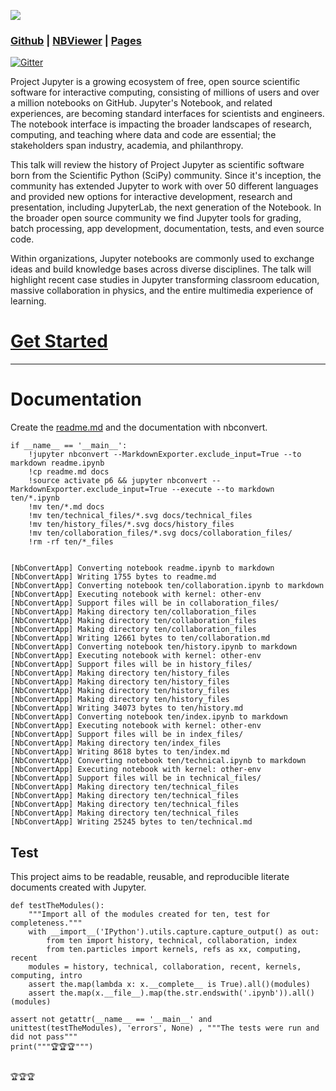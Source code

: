 

[![](https://user-images.githubusercontent.com/4236275/35933146-bfb7ec94-0c07-11e8-98d5-8972dc4b4e39.png)](hsttps://github.com/tonyfast/ten)

### [Github](hsttps://github.com/tonyfast/ten) | [NBViewer](http://nbviewer.jupyter.org/github/tonyfast/ten/blob/master/ten/intro.ipynb) | [Pages](https://tonyfast.github.io/ten)

[![Gitter](https://badges.gitter.im/tonyfast/ten.png)](https://gitter.im/tonyfast-ten)


Project Jupyter is a growing ecosystem of free, open source scientific software for interactive computing, consisting of millions of users and over a million notebooks on GitHub.  Jupyter's Notebook, and related experiences, are becoming standard interfaces for scientists and engineers.  The notebook interface is impacting the broader landscapes of research, computing, and teaching where data and code are essential; the stakeholders span industry, academia, and philanthropy.

This talk will review the history of Project Jupyter as scientific software born from the Scientific Python (SciPy) community.  Since it's inception, the community has extended Jupyter to work with over 50 different languages and provided new options for interactive development, research and presentation, including JupyterLab, the next generation of the Notebook.  In the broader open source community we find Jupyter tools for grading, batch processing, app development, documentation, tests, and even source code.


Within organizations, Jupyter notebooks are commonly used to exchange ideas and build knowledge bases across diverse disciplines.  The talk will highlight recent case studies in Jupyter transforming classroom education, massive collaboration in physics, and the entire multimedia experience of learning.



# [Get Started](ten/intro.ipynb)



---

# Documentation

Create the [readme.md](https://github.com/noffle/art-of-readme "Styleguide for the future") and the documentation with nbconvert.

    if __name__ == '__main__':
        !jupyter nbconvert --MarkdownExporter.exclude_input=True --to markdown readme.ipynb
        !cp readme.md docs
        !source activate p6 && jupyter nbconvert --MarkdownExporter.exclude_input=True --execute --to markdown ten/*.ipynb
        !mv ten/*.md docs
        !mv ten/technical_files/*.svg docs/technical_files
        !mv ten/history_files/*.svg docs/history_files
        !mv ten/collaboration_files/*.svg docs/collaboration_files/
        !rm -rf ten/*_files


    [NbConvertApp] Converting notebook readme.ipynb to markdown
    [NbConvertApp] Writing 1755 bytes to readme.md
    [NbConvertApp] Converting notebook ten/collaboration.ipynb to markdown
    [NbConvertApp] Executing notebook with kernel: other-env
    [NbConvertApp] Support files will be in collaboration_files/
    [NbConvertApp] Making directory ten/collaboration_files
    [NbConvertApp] Making directory ten/collaboration_files
    [NbConvertApp] Making directory ten/collaboration_files
    [NbConvertApp] Writing 12661 bytes to ten/collaboration.md
    [NbConvertApp] Converting notebook ten/history.ipynb to markdown
    [NbConvertApp] Executing notebook with kernel: other-env
    [NbConvertApp] Support files will be in history_files/
    [NbConvertApp] Making directory ten/history_files
    [NbConvertApp] Making directory ten/history_files
    [NbConvertApp] Making directory ten/history_files
    [NbConvertApp] Making directory ten/history_files
    [NbConvertApp] Writing 34073 bytes to ten/history.md
    [NbConvertApp] Converting notebook ten/index.ipynb to markdown
    [NbConvertApp] Executing notebook with kernel: other-env
    [NbConvertApp] Support files will be in index_files/
    [NbConvertApp] Making directory ten/index_files
    [NbConvertApp] Writing 8618 bytes to ten/index.md
    [NbConvertApp] Converting notebook ten/technical.ipynb to markdown
    [NbConvertApp] Executing notebook with kernel: other-env
    [NbConvertApp] Support files will be in technical_files/
    [NbConvertApp] Making directory ten/technical_files
    [NbConvertApp] Making directory ten/technical_files
    [NbConvertApp] Making directory ten/technical_files
    [NbConvertApp] Making directory ten/technical_files
    [NbConvertApp] Writing 25245 bytes to ten/technical.md



## Test

This project aims to be readable, reusable, and reproducible literate documents created with Jupyter.  

    def testTheModules():
        """Import all of the modules created for ten, test for completeness."""
        with __import__('IPython').utils.capture.capture_output() as out:
            from ten import history, technical, collaboration, index
            from ten.particles import kernels, refs as xx, computing, recent
        modules = history, technical, collaboration, recent, kernels, computing, intro
        assert the.map(lambda x: x.__complete__ is True).all()(modules)
        assert the.map(x.__file__).map(the.str.endswith('.ipynb')).all()(modules)
                
    assert not getattr(__name__ == '__main__' and unittest(testTheModules), 'errors', None) , """The tests were run and did not pass""" 
    print("""🏆🏆🏆""")


    🏆🏆🏆

